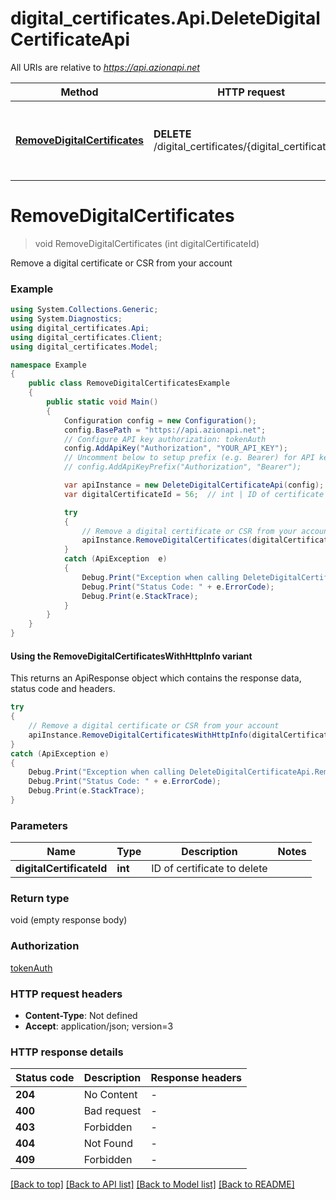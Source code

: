 # digital_certificates.Api.DeleteDigitalCertificateApi

All URIs are relative to *https://api.azionapi.net*

| Method | HTTP request | Description |
|--------|--------------|-------------|
| [**RemoveDigitalCertificates**](DeleteDigitalCertificateApi.md#removedigitalcertificates) | **DELETE** /digital_certificates/{digital_certificate_id} | Remove a digital certificate or CSR from your account |

<a id="removedigitalcertificates"></a>
# **RemoveDigitalCertificates**
> void RemoveDigitalCertificates (int digitalCertificateId)

Remove a digital certificate or CSR from your account

### Example
```csharp
using System.Collections.Generic;
using System.Diagnostics;
using digital_certificates.Api;
using digital_certificates.Client;
using digital_certificates.Model;

namespace Example
{
    public class RemoveDigitalCertificatesExample
    {
        public static void Main()
        {
            Configuration config = new Configuration();
            config.BasePath = "https://api.azionapi.net";
            // Configure API key authorization: tokenAuth
            config.AddApiKey("Authorization", "YOUR_API_KEY");
            // Uncomment below to setup prefix (e.g. Bearer) for API key, if needed
            // config.AddApiKeyPrefix("Authorization", "Bearer");

            var apiInstance = new DeleteDigitalCertificateApi(config);
            var digitalCertificateId = 56;  // int | ID of certificate to delete

            try
            {
                // Remove a digital certificate or CSR from your account
                apiInstance.RemoveDigitalCertificates(digitalCertificateId);
            }
            catch (ApiException  e)
            {
                Debug.Print("Exception when calling DeleteDigitalCertificateApi.RemoveDigitalCertificates: " + e.Message);
                Debug.Print("Status Code: " + e.ErrorCode);
                Debug.Print(e.StackTrace);
            }
        }
    }
}
```

#### Using the RemoveDigitalCertificatesWithHttpInfo variant
This returns an ApiResponse object which contains the response data, status code and headers.

```csharp
try
{
    // Remove a digital certificate or CSR from your account
    apiInstance.RemoveDigitalCertificatesWithHttpInfo(digitalCertificateId);
}
catch (ApiException e)
{
    Debug.Print("Exception when calling DeleteDigitalCertificateApi.RemoveDigitalCertificatesWithHttpInfo: " + e.Message);
    Debug.Print("Status Code: " + e.ErrorCode);
    Debug.Print(e.StackTrace);
}
```

### Parameters

| Name | Type | Description | Notes |
|------|------|-------------|-------|
| **digitalCertificateId** | **int** | ID of certificate to delete |  |

### Return type

void (empty response body)

### Authorization

[tokenAuth](../README.md#tokenAuth)

### HTTP request headers

 - **Content-Type**: Not defined
 - **Accept**: application/json; version=3


### HTTP response details
| Status code | Description | Response headers |
|-------------|-------------|------------------|
| **204** | No Content |  -  |
| **400** | Bad request |  -  |
| **403** | Forbidden |  -  |
| **404** | Not Found |  -  |
| **409** | Forbidden |  -  |

[[Back to top]](#) [[Back to API list]](../README.md#documentation-for-api-endpoints) [[Back to Model list]](../README.md#documentation-for-models) [[Back to README]](../README.md)


